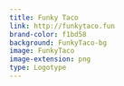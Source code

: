 ```yaml
---
title: Funky Taco
link: http://funkytaco.fun
brand-color: f1bd58
background: FunkyTaco-bg
image: FunkyTaco
image-extension: png
type: Logotype
---
```

